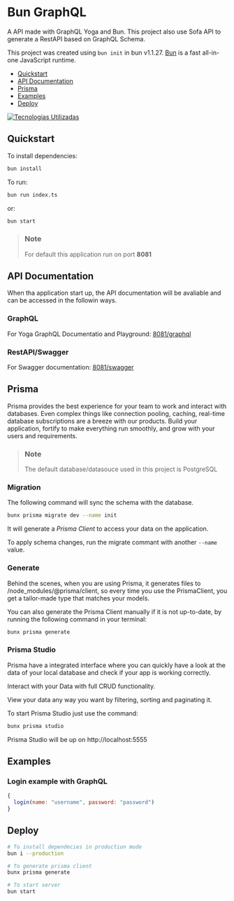 # Bun GraphQL

A API made with GraphQL Yoga and Bun. This project also use Sofa API to generate a RestAPI based on GraphQL Schema.

This project was created using `bun init` in bun v1.1.27. [Bun](https://bun.sh) is a fast all-in-one JavaScript runtime.

- [Quickstart](#quickstart)
- [API Documentation](#api-documentation)
- [Prisma](#prisma)
- [Examples](#examples)
- [Deploy](#deploy)

[![Tecnologias Utilizadas](https://skillicons.dev/icons?i=js,ts,bun,graphql,prisma&theme=dark)](https://skillicons.dev)


## Quickstart

To install dependencies:

```bash
bun install
```

To run:

```bash
bun run index.ts
```

or:

```bash
bun start
```

> ### Note
> For default this application run on port **8081**

## API Documentation

When tha application start up, the API documentation will be avaliable and can be accessed in the followin ways.

### GraphQL

For Yoga GraphQL Documentatio and Playground: [8081/graphql](http://localhost:8081/graphql)

### RestAPI/Swagger

For Swagger documentation: [8081/swagger](http://localhost:8081/swagger)

## Prisma

Prisma provides the best experience for your team to work and interact with databases. Even complex things like connection pooling, caching, real-time database subscriptions are a breeze with our products.
Build your application, fortify to make everything run smoothly, and grow with your users and requirements.

> ### Note
> The default database/datasouce used in this project is PostgreSQL


### Migration

The following command will sync the schema with the database.
```bash
bunx prisma migrate dev --name init
```
It will generate a *Prisma Client* to access your data on the application.

To apply schema changes, run the migrate commant with another `--name` value.

### Generate

Behind the scenes, when you are using Prisma, it generates files to /node_modules/@prisma/client, so every time you use the PrismaClient, you get a tailor-made type that matches your models.

You can also generate the Prisma Client manually if it is not up-to-date, by running the following command in your terminal:
```bash
bunx prisma generate
```

### Prisma Studio

Prisma have a integrated interface where you can quickly have a look at the data of your local database and check if your app is working correctly.

Interact with your Data with full CRUD functionality.

View your data any way you want by filtering, sorting and paginating it.

To start Prisma Studio just use the command:
```bash
bunx prisma studio
```

Prisma Studio will be up on http://localhost:5555

## Examples

### Login example with GraphQL

```js
{
  login(name: "username", password: "password")
}
```

## Deploy
```bash
# To install dependecies in production mode
bun i --production

# To generate prisma client
bunx prisma generate

# To start server
bun start
```
